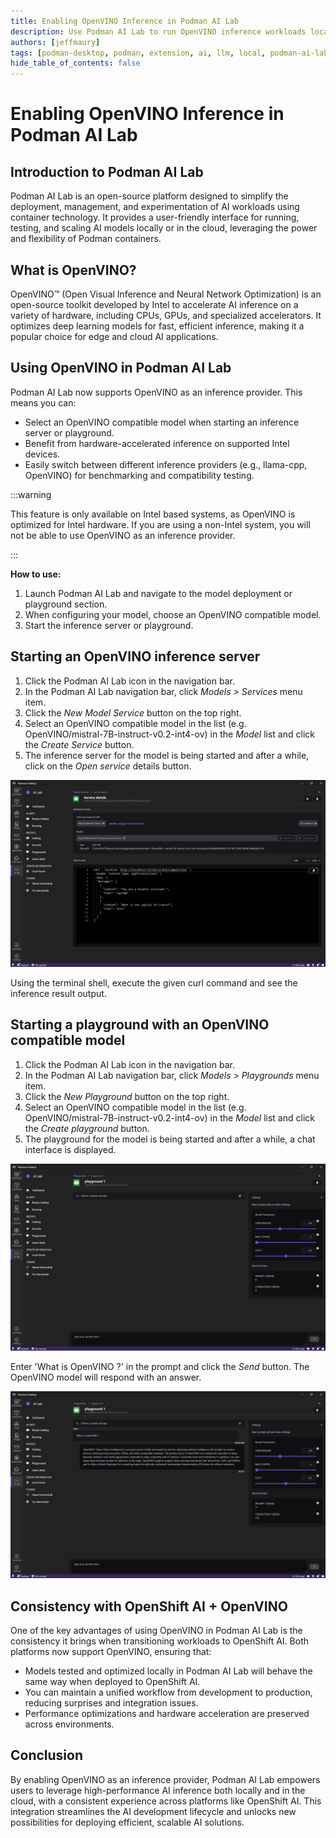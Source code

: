 ```yaml
---
title: Enabling OpenVINO Inference in Podman AI Lab
description: Use Podman AI Lab to run OpenVINO inference workloads locally.
authors: [jeffmaury]
tags: [podman-desktop, podman, extension, ai, llm, local, podman-ai-lab, openvino]
hide_table_of_contents: false
---
```


# Enabling OpenVINO Inference in Podman AI Lab

## Introduction to Podman AI Lab

Podman AI Lab is an open-source platform designed to simplify the deployment, management, and experimentation of AI workloads using container technology. It provides a user-friendly interface for running, testing, and scaling AI models locally or in the cloud, leveraging the power and flexibility of Podman containers.

## What is OpenVINO?

OpenVINO™ (Open Visual Inference and Neural Network Optimization) is an open-source toolkit developed by Intel to accelerate AI inference on a variety of hardware, including CPUs, GPUs, and specialized accelerators. It optimizes deep learning models for fast, efficient inference, making it a popular choice for edge and cloud AI applications.

## Using OpenVINO in Podman AI Lab

Podman AI Lab now supports OpenVINO as an inference provider. This means you can:

- Select an OpenVINO compatible model when starting an inference server or playground.
- Benefit from hardware-accelerated inference on supported Intel devices.
- Easily switch between different inference providers (e.g., llama-cpp, OpenVINO) for benchmarking and compatibility testing.

:::warning

This feature is only available on Intel based systems, as OpenVINO is optimized for Intel hardware. If you are using a non-Intel system, you will not be able to use OpenVINO as an inference provider.

:::

**How to use:**

1. Launch Podman AI Lab and navigate to the model deployment or playground section.
2. When configuring your model, choose an OpenVINO compatible model.
3. Start the inference server or playground.

## Starting an OpenVINO inference server

1. Click the Podman AI Lab icon in the navigation bar.
2. In the Podman AI Lab navigation bar, click _Models > Services_ menu item.
3. Click the _New Model Service_ button on the top right.
4. Select an OpenVINO compatible model in the list (e.g. OpenVINO/mistral-7B-instruct-v0.2-int4-ov) in the _Model_ list and click the _Create Service_ button.
5. The inference server for the model is being started and after a while, click on the _Open service_ details button.

![OpenVINO inference server details](img/podman-ai-lab-OpenVINO/OpenVINO-inference-server-details.png)

Using the terminal shell, execute the given curl command and see the inference result output.

## Starting a playground with an OpenVINO compatible model

1. Click the Podman AI Lab icon in the navigation bar.
2. In the Podman AI Lab navigation bar, click _Models > Playgrounds_ menu item.
3. Click the _New Playground_ button on the top right.
4. Select an OpenVINO compatible model in the list (e.g. OpenVINO/mistral-7B-instruct-v0.2-int4-ov) in the _Model_ list and click the _Create playground_ button.
5. The playground for the model is being started and after a while, a chat interface is displayed.

![Initial playground on OpenVINO model](img/podman-ai-lab-OpenVINO/OpenVINO-playground1.png)

Enter 'What is OpenVINO ?' in the prompt and click the _Send_ button. The OpenVINO model will respond with an answer.

![OpenVINO model response in the playground](img/podman-ai-lab-OpenVINO/OpenVINO-playground2.png)

## Consistency with OpenShift AI + OpenVINO

One of the key advantages of using OpenVINO in Podman AI Lab is the consistency it brings when transitioning workloads to OpenShift AI. Both platforms now support OpenVINO, ensuring that:

- Models tested and optimized locally in Podman AI Lab will behave the same way when deployed to OpenShift AI.
- You can maintain a unified workflow from development to production, reducing surprises and integration issues.
- Performance optimizations and hardware acceleration are preserved across environments.

## Conclusion

By enabling OpenVINO as an inference provider, Podman AI Lab empowers users to leverage high-performance AI inference both locally and in the cloud, with a consistent experience across platforms like OpenShift AI. This integration streamlines the AI development lifecycle and unlocks new possibilities for deploying efficient, scalable AI solutions.
